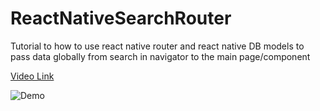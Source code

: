 # ReactNativeSearchRouter

Tutorial to how to use react native router and react native DB models to pass data globally from search in navigator to the main page/component

[Video Link](https://www.youtube.com/watch?v=j_4Ll0-5abc "Video Link")

![Demo](http://i.imgur.com/tHSL8tN.gif)
